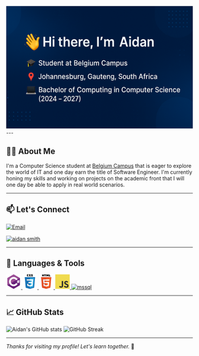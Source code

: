 <img src="Banner.png" alt="Hi there, I'm Aidan" width="100%" height="330" />
---

## 👨‍💻 About Me

I'm a Computer Science student at [Belgium Campus](https://www.belgiumcampus.ac.za/) that is eager to explore the world of IT and one day earn the title of Software Engineer. I'm currently honing my skills and working on projects on the academic front that I will one day be able to apply in real world scenarios.

---

## 📫 Let's Connect

[![Email](https://img.shields.io/badge/Email-aidansm2103@gmail.com-red?style=for-the-badge&logo=gmail)](mailto:aidansm2103@gmail.com)
<p align="left">
<a href="https://www.linkedin.com/in/aidan-smith-85714136a/" target="blank"><img align="center" src="https://raw.githubusercontent.com/rahuldkjain/github-profile-readme-generator/master/src/images/icons/Social/linked-in-alt.svg" alt="aidan smith" height="30" width="40" /></a>
</p>

---

## 🔧 Languages & Tools

<p align="left"> <a href="https://www.w3schools.com/cs/" target="_blank" rel="noreferrer"> <img src="https://raw.githubusercontent.com/devicons/devicon/master/icons/csharp/csharp-original.svg" alt="csharp" width="40" height="40"/> </a> <a href="https://www.w3schools.com/css/" target="_blank" rel="noreferrer"> <img src="https://raw.githubusercontent.com/devicons/devicon/master/icons/css3/css3-original-wordmark.svg" alt="css3" width="40" height="40"/> </a> <a href="https://www.w3.org/html/" target="_blank" rel="noreferrer"> <img src="https://raw.githubusercontent.com/devicons/devicon/master/icons/html5/html5-original-wordmark.svg" alt="html5" width="40" height="40"/> </a> <a href="https://developer.mozilla.org/en-US/docs/Web/JavaScript" target="_blank" rel="noreferrer"> <img src="https://raw.githubusercontent.com/devicons/devicon/master/icons/javascript/javascript-original.svg" alt="javascript" width="40" height="40"/> </a> <a href="https://www.microsoft.com/en-us/sql-server" target="_blank" rel="noreferrer"> <img src="https://www.svgrepo.com/show/303229/microsoft-sql-server-logo.svg" alt="mssql" width="40" height="40"/> </a> </p>

---

## 📈 GitHub Stats

![Aidan's GitHub stats](https://github-readme-stats.vercel.app/api?username=aidansm2103&show_icons=true&theme=default)
![GitHub Streak](https://github-readme-streak-stats.herokuapp.com/?user=aidansm2103)

---

*Thanks for visiting my profile! Let's learn together.* 🚀
<!---
AidanSm2103/AidanSm2103 is a ✨ special ✨ repository because its `README.md` (this file) appears on your GitHub profile.
You can click the Preview link to take a look at your changes.
--->
